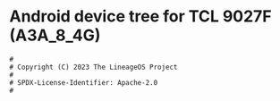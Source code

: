 # Android device tree for TCL 9027F (A3A_8_4G)

```
#
# Copyright (C) 2023 The LineageOS Project
#
# SPDX-License-Identifier: Apache-2.0
#
```
